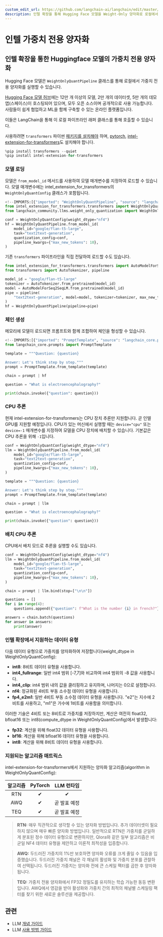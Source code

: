 ```yaml
---
custom_edit_url: https://github.com/langchain-ai/langchain/edit/master/docs/docs/integrations/llms/weight_only_quantization.ipynb
description: 인텔 확장을 통해 Hugging Face 모델을 Weight-Only 양자화로 로컬에서 실행하는 방법을 설명합니다.
---
```


# 인텔 가중치 전용 양자화
## 인텔 확장을 통한 Huggingface 모델의 가중치 전용 양자화

Hugging Face 모델은 `WeightOnlyQuantPipeline` 클래스를 통해 로컬에서 가중치 전용 양자화를 실행할 수 있습니다.

[Hugging Face 모델 허브](https://huggingface.co/models)에는 12만 개 이상의 모델, 2만 개의 데이터셋, 5만 개의 데모 앱(스페이스)이 호스팅되어 있으며, 모두 오픈 소스이며 공개적으로 사용 가능합니다. 사람들이 쉽게 협업하고 ML을 함께 구축할 수 있는 온라인 플랫폼입니다.

이들은 LangChain을 통해 이 로컬 파이프라인 래퍼 클래스를 통해 호출할 수 있습니다.

사용하려면 `transformers` 파이썬 [패키지를 설치해야](https://pypi.org/project/transformers/) 하며, [pytorch](https://pytorch.org/get-started/locally/), [intel-extension-for-transformers](https://github.com/intel/intel-extension-for-transformers)도 설치해야 합니다.

```python
%pip install transformers --quiet
%pip install intel-extension-for-transformers
```


### 모델 로딩

모델은 `from_model_id` 메서드를 사용하여 모델 매개변수를 지정하여 로드할 수 있습니다. 모델 매개변수에는 intel_extension_for_transformers의 `WeightOnlyQuantConfig` 클래스가 포함됩니다.

```python
<!--IMPORTS:[{"imported": "WeightOnlyQuantPipeline", "source": "langchain_community.llms.weight_only_quantization", "docs": "https://api.python.langchain.com/en/latest/llms/langchain_community.llms.weight_only_quantization.WeightOnlyQuantPipeline.html", "title": "Intel Weight-Only Quantization"}]-->
from intel_extension_for_transformers.transformers import WeightOnlyQuantConfig
from langchain_community.llms.weight_only_quantization import WeightOnlyQuantPipeline

conf = WeightOnlyQuantConfig(weight_dtype="nf4")
hf = WeightOnlyQuantPipeline.from_model_id(
    model_id="google/flan-t5-large",
    task="text2text-generation",
    quantization_config=conf,
    pipeline_kwargs={"max_new_tokens": 10},
)
```


기존 `transformers` 파이프라인을 직접 전달하여 로드할 수도 있습니다.

```python
from intel_extension_for_transformers.transformers import AutoModelForSeq2SeqLM
from transformers import AutoTokenizer, pipeline

model_id = "google/flan-t5-large"
tokenizer = AutoTokenizer.from_pretrained(model_id)
model = AutoModelForSeq2SeqLM.from_pretrained(model_id)
pipe = pipeline(
    "text2text-generation", model=model, tokenizer=tokenizer, max_new_tokens=10
)
hf = WeightOnlyQuantPipeline(pipeline=pipe)
```


### 체인 생성

메모리에 모델이 로드되면 프롬프트와 함께 조합하여 체인을 형성할 수 있습니다.

```python
<!--IMPORTS:[{"imported": "PromptTemplate", "source": "langchain_core.prompts", "docs": "https://api.python.langchain.com/en/latest/prompts/langchain_core.prompts.prompt.PromptTemplate.html", "title": "Intel Weight-Only Quantization"}]-->
from langchain_core.prompts import PromptTemplate

template = """Question: {question}

Answer: Let's think step by step."""
prompt = PromptTemplate.from_template(template)

chain = prompt | hf

question = "What is electroencephalography?"

print(chain.invoke({"question": question}))
```


### CPU 추론

현재 intel-extension-for-transformers는 CPU 장치 추론만 지원합니다. 곧 인텔 GPU를 지원할 예정입니다. CPU가 있는 머신에서 실행할 때는 `device="cpu"` 또는 `device=-1` 매개변수를 지정하여 모델을 CPU 장치에 배치할 수 있습니다. 기본값은 CPU 추론을 위해 `-1`입니다.

```python
conf = WeightOnlyQuantConfig(weight_dtype="nf4")
llm = WeightOnlyQuantPipeline.from_model_id(
    model_id="google/flan-t5-large",
    task="text2text-generation",
    quantization_config=conf,
    pipeline_kwargs={"max_new_tokens": 10},
)

template = """Question: {question}

Answer: Let's think step by step."""
prompt = PromptTemplate.from_template(template)

chain = prompt | llm

question = "What is electroencephalography?"

print(chain.invoke({"question": question}))
```


### 배치 CPU 추론

CPU에서 배치 모드로 추론을 실행할 수도 있습니다.

```python
conf = WeightOnlyQuantConfig(weight_dtype="nf4")
llm = WeightOnlyQuantPipeline.from_model_id(
    model_id="google/flan-t5-large",
    task="text2text-generation",
    quantization_config=conf,
    pipeline_kwargs={"max_new_tokens": 10},
)

chain = prompt | llm.bind(stop=["\n\n"])

questions = []
for i in range(4):
    questions.append({"question": f"What is the number {i} in french?"})

answers = chain.batch(questions)
for answer in answers:
    print(answer)
```


### 인텔 확장에서 지원하는 데이터 유형

다음 데이터 유형으로 가중치를 양자화하여 저장합니다(weight_dtype in WeightOnlyQuantConfig):

* **int8**: 8비트 데이터 유형을 사용합니다.
* **int4_fullrange**: 일반 int4 범위 [-7,7]와 비교하여 int4 범위의 -8 값을 사용합니다.
* **int4_clip**: int4 범위 내의 값을 클리핑하고 유지하며, 나머지는 0으로 설정합니다.
* **nf4**: 정규화된 4비트 부동 소수점 데이터 유형을 사용합니다.
* **fp4_e2m1**: 일반 4비트 부동 소수점 데이터 유형을 사용합니다. "e2"는 지수에 2비트를 사용하고, "m1"은 가수에 1비트를 사용함을 의미합니다.

이러한 기술은 4비트 또는 8비트로 가중치를 저장하지만, 계산은 여전히 float32, bfloat16 또는 int8(compute_dtype in WeightOnlyQuantConfig)에서 발생합니다:
* **fp32**: 계산을 위해 float32 데이터 유형을 사용합니다.
* **bf16**: 계산을 위해 bfloat16 데이터 유형을 사용합니다.
* **int8**: 계산을 위해 8비트 데이터 유형을 사용합니다.

### 지원되는 알고리즘 매트릭스

intel-extension-for-transformers에서 지원하는 양자화 알고리즘(algorithm in WeightOnlyQuantConfig):

| 알고리즘 |   PyTorch  |    LLM 런타임    |
|:--------------:|:----------:|:----------:|
|       RTN      |  &#10004;  |  &#10004;  |
|       AWQ      |  &#10004;  | 곧 발표 예정 |
|      TEQ      | &#10004; | 곧 발표 예정 |
> **RTN:** 매우 직관적으로 생각할 수 있는 양자화 방법입니다. 추가 데이터셋이 필요하지 않으며 매우 빠른 양자화 방법입니다. 일반적으로 RTN은 가중치를 균일하게 분포된 정수 데이터 유형으로 변환하지만, Qlora와 같은 일부 알고리즘은 비균일 NF4 데이터 유형을 제안하고 이론적 최적성을 입증합니다.

> **AWQ:** 두드러진 가중치의 1%만 보호하면 양자화 오류를 크게 줄일 수 있음을 입증했습니다. 두드러진 가중치 채널은 각 채널의 활성화 및 가중치 분포를 관찰하여 선택됩니다. 두드러진 가중치는 양자화 전에 큰 스케일 팩터를 곱한 후 양자화됩니다.

> **TEQ:** 가중치 전용 양자화에서 FP32 정밀도를 유지하는 학습 가능한 동등 변환입니다. AWQ에서 영감을 받아 활성화와 가중치 간의 최적의 채널별 스케일링 팩터를 찾기 위한 새로운 솔루션을 제공합니다.

## 관련

- LLM [개념 가이드](/docs/concepts/#llms)
- LLM [사용 방법 가이드](/docs/how_to/#llms)